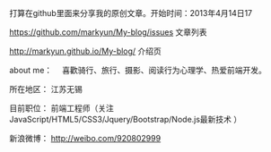 

打算在github里面来分享我的原创文章。开始时间：2013年4月14日17   
 
https://github.com/markyun/My-blog/issues   文章列表

http://markyun.github.io/My-blog/ 介绍页 

about me： 　喜歡骑行、旅行、摄影、阅读行为心理学、热爱前端开发。

所在地区： 江苏无锡  

目前职位： 前端工程师（关注 JavaScript/HTML5/CSS3/Jquery/Bootstrap/Node.js最新技术 ） 

新浪微博： http://weibo.com/920802999 
